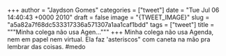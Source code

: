 
+++
author = "Jaydson Gomes"
categories = ["tweet"]
date = "Tue Jul 06 14:40:43 +0000 2010"
draft = false
image = "{TWEET_IMAGE}"
slug = "a5a82a7f68dc533317336a571307a1aa1caf1bdd"
tags = ["tweet"]
title = """Minha colega não usa Agen..."""
+++
Minha colega não usa Agenda, nem em papel nem virtual. Ela faz 'asteriscos" com caneta na mão pra lembrar das coisas. #medo
